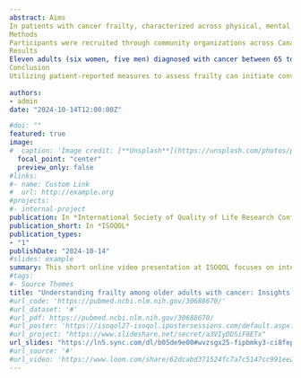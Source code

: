 ```yaml
---
abstract: Aims
In patients with cancer frailty, characterized across physical, mental, and social dimensions, correlates with chemotherapy toxicity, falls, and mortality. Older adults with cancer are at increased risk for frailty and pose a major challenge to the healthcare system. Our aim was to qualitatively explore older adults’ cancer experiences alongside a patient-reported frailty score, contextualizing their frailty assessment scores from treatment to post-treatment among older adults with cancer. 
Methods
Participants were recruited through community organizations across Canada from May to July 2023. Eligible participants (a) were diagnosed with cancer at or after 65 years of age, (b) had completed or were undergoing cancer treatment, and (c) resided in Canada. During the online semi-structured interviews, participants described their cancer treatment and post-treatment experiences, completed the physical, mental and social health items from the Comprehensive Frailty Assessment Instrument (CFAI) and subsequently elaborated on their responses. Interview data were analyzed qualitatively.
Results
Eleven adults (six women, five men) diagnosed with cancer between 65 to 79 years of age participated. Participants reported varying degrees of frailty risks at treatment and post-treatment, along with distinct cancer experiences. Based on the CFAI scores, we categorized participants into four frailty risk groups: low (n=5), moderate to low (n=2), moderate (n=2), and moderate to high (n=2). Risks for frailty were stable for those in the low risk category, decreased for the moderate to low and moderate groups, and stable or increased for the high to moderate group. Factors associated with frailty risk during treatment included fatigue, depressive symptoms, stress, and diminished social engagement. While many participants experienced reduced frailty risks post-treatment, some continued to face challenges such as long-lasting side effects, slow recovery and cancer recurrence worries. Notably, even among patients categorized in the same frailty risk group, the narratives of their physical, mental, and social health throughout their cancer journeys varied significantly.
Conclusion
Utilizing patient-reported measures to assess frailty can initiate conversations about frailty risks among patients, families, and healthcare teams. This approach may empower patients consider and communicate about their frailty risks, while potentially facilitating improved access to necessary supports and resources. 
 
authors:
- admin
date: "2024-10-14T12:00:00Z"

#doi: ""
featured: true
image:
#  caption: 'Image credit: [**Unsplash**](https://unsplash.com/photos/pLCdAaMFLTE)'
  focal_point: "center"
  preview_only: false
#links:
#- name: Custom Link
#  url: http://example.org
#projects:
#- internal-project
publication: In *International Society of Quality of Life Research Conference*
publication_short: In *ISOQOL*
publication_types:
- "1"
publishDate: "2024-10-14"
#slides: example
summary: This short online video presentation at ISOQOL focuses on integrating patient-reported outcome measure scores with patients' narratives in journey maps to identify opportunities to enhance patient-clinician communication and understanding of frailty among older adults with cancer.
#tags:
#- Source Themes
title: "Understanding frailty among older adults with cancer: Insights from patient narratives"
#url_code: 'https://pubmed.ncbi.nlm.nih.gov/30688670/'
#url_dataset: '#'
#url_pdf: https://pubmed.ncbi.nlm.nih.gov/30688670/
#url_poster: 'https://isoqol27-isoqol.ipostersessions.com/default.aspx?s=92-DC-9D-#CE-6D-FA-6A-42-DB-DA-BC-29-5C-06-D3-7D'
#url_project: "https://www.slideshare.net/secret/a3VIyDDSiF8ETx"
url_slides: "https://ln5.sync.com/dl/b05de9e00#wvzsgx25-fipbmky3-ci8fepdk-uhkgsxuv"
#url_source: '#'
#url_video: 'https://www.loom.com/share/62dcabd371524fc7a7c5147cc991ee2d'
---
```


